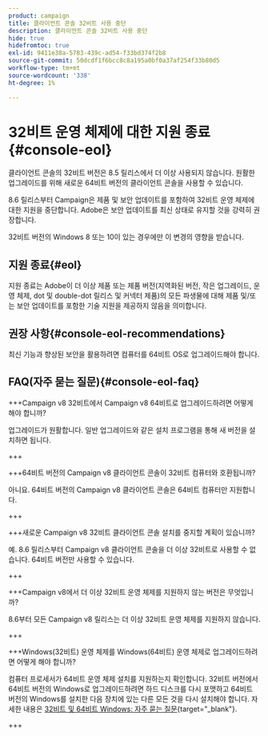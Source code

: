```yaml
---
product: campaign
title: 클라이언트 콘솔 32비트 사용 중단
description: 클라이언트 콘솔 32비트 사용 중단
hide: true
hidefromtoc: true
exl-id: 9411e38a-5783-439c-ad54-f33bd374f2b8
source-git-commit: 50dcdf1f6bcc8c8a195a0bf0a37af254f33b80d5
workflow-type: tm+mt
source-wordcount: '338'
ht-degree: 1%

---
```


# 32비트 운영 체제에 대한 지원 종료 {#console-eol}

클라이언트 콘솔의 32비트 버전은 8.5 릴리스에서 더 이상 사용되지 않습니다. 원활한 업그레이드를 위해 새로운 64비트 버전의 클라이언트 콘솔을 사용할 수 있습니다.

8.6 릴리스부터 Campaign은 제품 및 보안 업데이트를 포함하여 32비트 운영 체제에 대한 지원을 중단합니다. Adobe은 보안 업데이트를 최신 상태로 유지할 것을 강력히 권장합니다.

32비트 버전의 Windows 8 또는 10이 있는 경우에만 이 변경의 영향을 받습니다.

## 지원 종료{#eol}

지원 종료는 Adobe이 더 이상 제품 또는 제품 버전(지역화된 버전, 작은 업그레이드, 운영 체제, dot 및 double-dot 릴리스 및 커넥터 제품)의 모든 파생물에 대해 제품 및/또는 보안 업데이트를 포함한 기술 지원을 제공하지 않음을 의미합니다.

## 권장 사항{#console-eol-recommendations}

최신 기능과 향상된 보안을 활용하려면 컴퓨터를 64비트 OS로 업그레이드해야 합니다.

## FAQ(자주 묻는 질문){#console-eol-faq}

+++Campaign v8 32비트에서 Campaign v8 64비트로 업그레이드하려면 어떻게 해야 합니까?

업그레이드가 원활합니다. 일반 업그레이드와 같은 설치 프로그램을 통해 새 버전을 설치하면 됩니다.

+++

+++64비트 버전의 Campaign v8 클라이언트 콘솔이 32비트 컴퓨터와 호환됩니까?

아니요. 64비트 버전의 Campaign v8 클라이언트 콘솔은 64비트 컴퓨터만 지원합니다.

+++

+++새로운 Campaign v8 32비트 클라이언트 콘솔 설치를 중지할 계획이 있습니까?

예. 8.6 릴리스부터 Campaign v8 클라이언트 콘솔을 더 이상 32비트로 사용할 수 없습니다. 64비트 버전만 사용할 수 있습니다.

+++

+++Campaign v8에서 더 이상 32비트 운영 체제를 지원하지 않는 버전은 무엇입니까?

8.6부터 모든 Campaign v8 릴리스는 더 이상 32비트 운영 체제를 지원하지 않습니다.

+++

+++Windows(32비트) 운영 체제를 Windows(64비트) 운영 체제로 업그레이드하려면 어떻게 해야 합니까?

컴퓨터 프로세서가 64비트 운영 체제 설치를 지원하는지 확인합니다. 32비트 버전에서 64비트 버전의 Windows로 업그레이드하려면 하드 디스크를 다시 포맷하고 64비트 버전의 Windows를 설치한 다음 장치에 있는 다른 모든 것을 다시 설치해야 합니다. 자세한 내용은 [32비트 및 64비트 Windows: 자주 묻는 질문](https://support.microsoft.com/en-us/windows/32-bit-and-64-bit-windows-frequently-asked-questions-c6ca9541-8dce-4d48-0415-94a3faa2e13d){target="_blank"}.

+++

<!--
+++ How do I check if I am on a 32-bit computer or 64-bit?

**WINDOWS 10 AND WINDOWS 8.1**

1. Click the **Start** button, then select **Settings** > **System** > **About**.
1. Under **Device specifications**, see **System type**.

**WINDOWS 7**
1. Select the **Start** button, right-click **Computer** and select **Properties**.
1. Under **System**, see the system type.

For more information, see [32-bit and 64-bit Windows: Frequently asked questions](https://support.microsoft.com/en-us/windows/32-bit-and-64-bit-windows-frequently-asked-questions-c6ca9541-8dce-4d48-0415-94a3faa2e13d){target="_blank"}.

+++
-->
